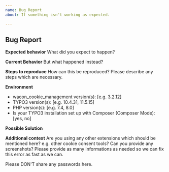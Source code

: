 ```yaml
---
name: Bug Report
about: If something isn't working as expected.

---
```


## Bug Report

**Expected behavior**
What did you expect to happen?

**Current Behavior**
But what happened instead?

**Steps to reproduce**
How can this be reproduced?
Please describe any steps which are necessary.

**Environment**
- wacon_cookie_management version(s): [e.g. 3.2.12]
- TYPO3 version(s): [e.g. 10.4.31, 11.5.15]
- PHP version(s): [e.g. 7.4, 8.0]
- Is your TYPO3 installation set up with Composer (Composer Mode): [yes, no]

**Possible Solution**
<!--- Only if you have suggestions on a fix for the bug -->

**Additional context**
Are you using any other extensions which should be mentioned here? e.g. other cookie consent tools?
Can you provide any screenshots?
Please provide as many informations as needed so we can fix this error as fast as we can.

Please DON'T share any passwords here.
